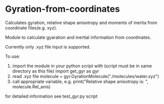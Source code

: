 # Gyration-from-coordinates
Calculates gyration, relative shape anisotropy and moments of inertia from coordinate files(e.g. xyz).

Module to calculate gyaration and inertial information from coordinates.

Currently only .xyz file input is supported.

To use:
1) import the module in your python script with (script must be in same directory as this file)
import get_gyr as gyr
2) read .xyz file
molecule = gyr.GyrationMolecule("./molecules/water.xyz")
3) call appropriate variable, e.g.
print("Relative shape anisotropy is: ", molecule.Rel_anis)

for detailed information see test_gyr.py script
